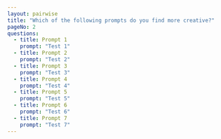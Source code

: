 ```yaml
---
layout: pairwise
title: "Which of the following prompts do you find more creative?"
pageNo: 2
questions:
  - title: Prompt 1
    prompt: "Test 1"
  - title: Prompt 2
    prompt: "Test 2"
  - title: Prompt 3
    prompt: "Test 3"
  - title: Prompt 4
    prompt: "Test 4"
  - title: Prompt 5
    prompt: "Test 5"
  - title: Prompt 6
    prompt: "Test 6"
  - title: Prompt 7
    prompt: "Test 7"
---
```

